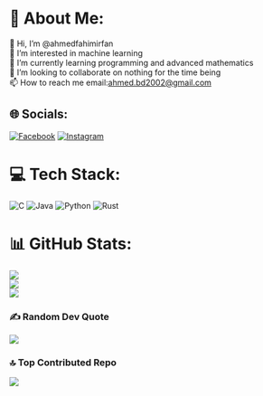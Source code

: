 # 💫 About Me:
👋 Hi, I’m @ahmedfahimirfan<br>👀 I’m interested in machine learning<br>🌱 I’m currently learning programming and advanced mathematics<br>💞️ I’m looking to collaborate on nothing for the time being<br>📫 How to reach me email:ahmed.bd2002@gmail.com


## 🌐 Socials:
[![Facebook](https://img.shields.io/badge/Facebook-%231877F2.svg?logo=Facebook&logoColor=white)](https://facebook.com/irfiiiiii) [![Instagram](https://img.shields.io/badge/Instagram-%23E4405F.svg?logo=Instagram&logoColor=white)](https://instagram.com/_irfiii) 

# 💻 Tech Stack:
![C](https://img.shields.io/badge/c-%2300599C.svg?style=for-the-badge&logo=c&logoColor=white) ![Java](https://img.shields.io/badge/java-%23ED8B00.svg?style=for-the-badge&logo=openjdk&logoColor=white) ![Python](https://img.shields.io/badge/python-3670A0?style=for-the-badge&logo=python&logoColor=ffdd54) ![Rust](https://img.shields.io/badge/rust-%23000000.svg?style=for-the-badge&logo=rust&logoColor=white)
# 📊 GitHub Stats:
![](https://github-readme-stats.vercel.app/api?username=ahmedfahimirfan&theme=radical&hide_border=false&include_all_commits=false&count_private=false)<br/>
![](https://github-readme-streak-stats.herokuapp.com/?user=ahmedfahimirfan&theme=radical&hide_border=false)<br/>
![](https://github-readme-stats.vercel.app/api/top-langs/?username=ahmedfahimirfan&theme=radical&hide_border=false&include_all_commits=false&count_private=false&layout=compact)

### ✍️ Random Dev Quote
![](https://quotes-github-readme.vercel.app/api?type=horizontal&theme=radical)

### 🔝 Top Contributed Repo
![](https://github-contributor-stats.vercel.app/api?username=ahmedfahimirfan&limit=5&theme=radical&combine_all_yearly_contributions=true)

<!-- Proudly created with GPRM ( https://gprm.itsvg.in ) -->
